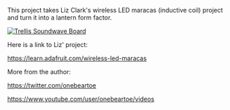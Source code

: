 

 This project takes Liz Clark's wireless LED maracas (inductive coil) project and turn it into a lantern form factor.



[![Trellis Soundwave Board](https://img.youtube.com/vi/SGkKPLnFIKE/0.jpg)](https://www.youtube.com/watch?v=SGkKPLnFIKE)



Here is a link to Liz' project:

https://learn.adafruit.com/wireless-led-maracas



More from the author:

https://twitter.com/onebeartoe

https://www.youtube.com/user/onebeartoe/videos